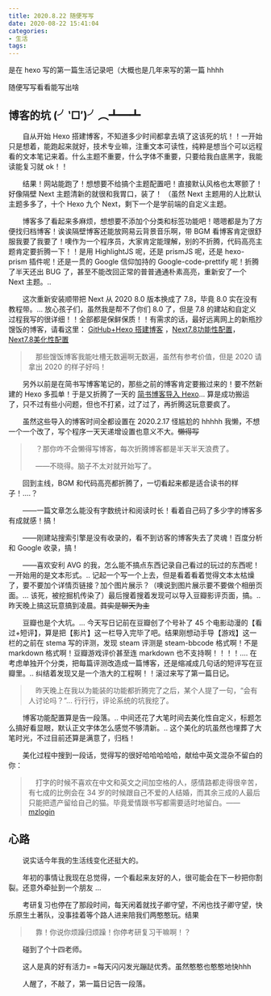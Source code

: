 ```yaml
---
title: 2020.8.22 随便写写
date: 2020-08-22 15:41:04
categories:
- 生活
tags:
---
```


是在 hexo 写的第一篇生活记录吧（大概也是几年来写的第一篇 hhhh

随便写写看看能写出啥

## 博客的坑 (╯‵□′)╯︵┻━┻

　　自从开始 Hexo 搭建博客，不知道多少时间都拿去填了这该死的坑！！一开始只是想着，能跑起来就好，技术专业嘛，注重文本可读性，纯粹是想当个可以远程看的文本笔记来着。什么主题不重要，什么字体不重要，只要给我白底黑字，我能读能复习就 ok！！

　　结果！网站能跑了！想想要不给搞个主题配置吧！直接默认风格也太寒颤了！好像隔壁 Next 主题清新的就很和我胃口，装了！ （虽然 Next 主题用的人比默认主题多多了，十个 Hexo 九个 Next，剩下一个是学前端的自定义主题。

　　博客多了看起来多麻烦，想想要不添加个分类和标签功能吧！嗯嗯都是为了方便找归档博客！诶诶隔壁博客还能放网易云背景音乐啊，带 BGM 看博客肯定很舒服我要了我要了！噢作为一个程序员，大家肯定能理解，别的不折腾，代码高亮主题肯定要折腾一下！！是用 HighlightJS 呢，还是 prismJS 呢，还是 hexo-prism 插件呢！还是一贯的 Google 信仰加持的 Google-code-prettify 呢！折腾了半天还出 BUG 了，甚至不能改回正常的普普通通朴素高亮，重新安了一个 Next 主题。..

 <!-- more --> 

　　这次重新安装顺带把 Next 从 2020 8.0 版本换成了 7.8，毕竟 8.0 实在没有教程带。... 放心孩子们，虽然我是帮不了你们 8.0 了，但是 7.8 的建站和自定义过程我写的很详细！！全部都是保鲜保质！！有需求的话，最好远离网上的新瓶抄馊饭的博客，请看这里：
[GitHub+Hexo 搭建博客](https://alobal.github.io/Blog/2020/07/15/Github-Hexo-%E6%90%AD%E5%BB%BA%E5%8D%9A%E5%AE%A2/) ，[Next7.8功能性配置](https://alobal.github.io/Blog/2020/07/23/Next7-8-%E5%8A%9F%E8%83%BD%E6%80%A7%E9%85%8D%E7%BD%AE/)，[Next7.8美化性配置](https://alobal.github.io/Blog/2020/07/24/Next7-8-%E7%BE%8E%E5%8C%96%E6%80%A7%E9%85%8D%E7%BD%AE/)

>　那些馊饭博客我能吐槽无数遍啊无数遍，虽然有参考价值，但是 2020 请拿出 2020 的样子好吗！

　　另外以前是在简书写博客笔记的，那些之前的博客肯定要搬过来的！要不然新建的 Hexo 多孤单！于是又折腾了一天的 [简书博客导入 Hexo](https://alobal.github.io/Blog/2020/07/16/%E7%AE%80%E4%B9%A6%E5%8D%9A%E5%AE%A2%E5%AF%BC%E5%85%A5hexo/)... 算是成功搬运了，只不过有些小问题，但也不打紧，过了过了，再折腾这玩意要疯了。

　　虽然这些导入的博客时间全都设置在 2020.2.17 怪尴尬的 hhhhh 我懒，不想一个一个改了，写个程序一天天递增设置也意义不大。~~懒得写~~

>　？那你咋不会懒得写博客，每次折腾博客都是半天半天浪费了。
>
>　——不晓得。脑子不太对就开始写了。

　　回到主线，BGM 和代码高亮都折腾了，一切看起来都是适合读书的样子！....？

　　——一篇文章怎么能没有字数统计和阅读时长！看着自己码了多少字的博客多有成就感！搞！

　　——刚建站搜索引擎是没有收录的，看不到访客的博客失去了灵魂！百度分析和 Google 收录，搞！

　　——喜欢安利 AVG 的我，怎么能不搞点东西记录自己看过的玩过的东西呢！一开始用的是文本形式。.. 记起一个写一个上去，但是看着看着觉得文本太枯燥了，要不要加个详情页链接？加个图片展示？（噢说到图片展示要不要做个相册页面。... 该死，被挖掘机传染了）最后搜着搜着发现可以导入豆瓣影评页面，搞。.. 昨天晚上搞这玩意搞到凌晨。~~其实是聊天为主~~

　　豆瓣也是个大坑。... 今天写日记前在豆瓣创了个号补了 45 个电影动漫的【看过+短评】，算是把【影片】这一栏导入完毕了吧。结果刚想动手导【游戏】这一栏的之前在 stema 写的评测，发现 steam 评测是 steam-bbcode 格式啊！不是 markdown 格式啊！豆瓣游戏评价甚至连 markdown 也不支持啊！！！！.... 在考虑单独开个分类，把每篇评测改造成一篇博客，还是缩减成几句话的短评写在豆瓣里。.. 纠结着发现又是一个浩大的工程啊！！滚过来写了第一篇日记。

>　昨天晚上在我以为能装的功能都折腾完了之后，某个人提了一句，“会有人讨论吗？”... 行行行，评论系统的坑我挖了。

　　博客功能配置算是告一段落。.. 中间还花了大笔时间去美化性自定义，标题怎么搞好看显眼，默认正文字体怎么感觉不够清新。.. 这个美化的坑虽然也埋葬了大笔时光，不过目前还算是满意了，归档！

　　美化过程中搜到一段话，觉得写的很好哈哈哈哈哈，献给中英文混杂不留白的你：
>　打字的时候不喜欢在中文和英文之间加空格的人，感情路都走得很辛苦，有七成的比例会在 34 岁的时候跟自己不爱的人结婚，而其余三成的人最后只能把遗产留给自己的猫。毕竟爱情跟书写都需要适时地留白。——[mzlogin](https://github.com/mzlogin/chinese-copywriting-guidelines)

## 心路

　　说实话今年我的生活线变化还挺大的。

　　年初的事情让我现在总觉得，一个看起来友好的人，很可能会在下一秒把你割裂。还意外牵扯到一个朋友 ... 

　　考研复习也停在了那段时间，每天闲着就找子卿守望，不闲也找子卿守望，快乐原生土著队，没事挂着等个路人进来陪我们两憨憨玩。结果

>　靠！你说你烦躁归烦躁！你停考研复习干嘛啊！？

　　碰到了个十四老师。

　　这人是真的好有活力= =每天闪闪发光蹦跶优秀。虽然憨憨也憨憨地快hhh

　　人醒了，不敲了，第一篇日记告一段落。
